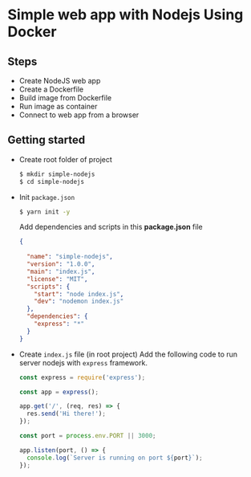 # Simple web app with Nodejs Using Docker

## Steps
- Create NodeJS web app
- Create a Dockerfile
- Build image from Dockerfile
- Run image as container
- Connect to web app from a browser

## Getting started

- Create root folder of project

  ```bash
  $ mkdir simple-nodejs
  $ cd simple-nodejs
  ```
- Init `package.json`
  ```bash
  $ yarn init -y
  ```

  Add dependencies and scripts in this **package.json** file
  ```json
  {
    
    "name": "simple-nodejs",
    "version": "1.0.0",
    "main": "index.js",
    "license": "MIT",
    "scripts": {
      "start": "node index.js",
      "dev": "nodemon index.js"
    },
    "dependencies": {
      "express": "*"
    }
  }
  ```
- Create `index.js` file (in root project)
  Add the following code to run server nodejs with `express` framework.

  ```js
  const express = require('express');

  const app = express();

  app.get('/', (req, res) => {
    res.send('Hi there!');
  });

  const port = process.env.PORT || 3000;

  app.listen(port, () => {
    console.log(`Server is running on port ${port}`);
  });

  ```